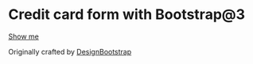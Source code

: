 # Credit card form with Bootstrap@3

[Show me](https://alexkval.github.io/bt-credit-card/)

Originally crafted by [DesignBootstrap](http://designbootstrap.com)
